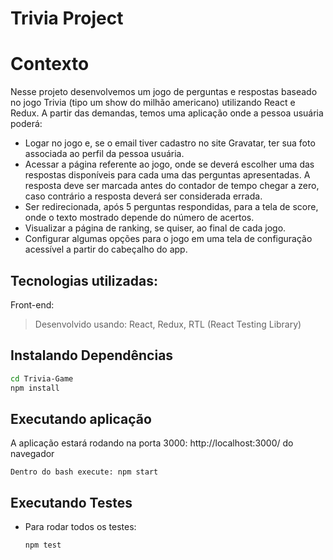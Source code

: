 # Trivia Project 
# Contexto
Nesse projeto desenvolvemos um jogo de perguntas e respostas baseado no jogo Trivia (tipo um show do milhão americano) utilizando React e Redux. A partir das demandas, temos uma aplicação onde a pessoa usuária poderá:
- Logar no jogo e, se o email tiver cadastro no site Gravatar, ter sua foto associada ao perfil da pessoa usuária.
- Acessar a página referente ao jogo, onde se deverá escolher uma das respostas disponíveis para cada uma das perguntas apresentadas. A resposta deve ser marcada antes do contador de tempo chegar a zero, caso contrário a resposta deverá ser considerada errada.
- Ser redirecionada, após 5 perguntas respondidas, para a tela de score, onde o texto mostrado depende do número de acertos.
- Visualizar a página de ranking, se quiser, ao final de cada jogo.
- Configurar algumas opções para o jogo em uma tela de configuração acessível a partir do cabeçalho do app.
## Tecnologias utilizadas:
Front-end:
> Desenvolvido usando: React, Redux, RTL (React Testing Library)
## Instalando Dependências
```bash
cd Trivia-Game
npm install
```
## Executando aplicação
  A aplicação estará rodando na porta 3000: http://localhost:3000/ do navegador
  ```
  Dentro do bash execute: npm start
  ```
## Executando Testes
* Para rodar todos os testes:
  ```
  npm test
  ```
